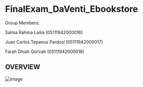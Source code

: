 # FinalExam_DaVenti_Ebookstore

Group Members:

Salma Rahma Lailia (05111942000016)

Juan Carlos Tepanus Pardosi (05111942000017)

Farah Dhiah Qorirah (05111942000018)

## OVERVIEW

![image](https://user-images.githubusercontent.com/73702347/146641553-fbf543ff-270e-434e-a9f1-88359d3ab3bd.png)
